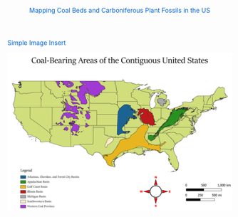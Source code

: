 <html style = "color: #0366d7">
    <header>
        <p>Mapping Coal Beds and Carboniferous Plant Fossils in the US</p>
    </header>
    <body>
        <p>Simple Image Insert</p>
        <img src="4326_National.png" alt = "CoalBeds" />
    </body>
</html>

